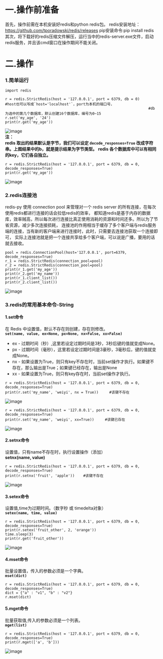 # 一.操作前准备
首先，操作前需在本机安装好redis和python redis包。
redis安装地址：https://github.com/tporadowski/redis/releases
pip安装命令:pip install redis
其次，将下载好的redis压缩文件解压，运行当中的redis-server.exe文件，启动redis服务，并且该cmd窗口在操作期间不能关闭。

# 二.操作
### 1.简单运行
```
import redis

r = redis.StrictRedis(host = '127.0.0.1', port = 6379, db = 0)    #host也可以写成`host='localhost'`，port为本机的端口号，
                                                                  #db为选中的第几个数据库，默认创建16个数据库，编号为0~15
r.set('my_age', '24')
print(r.get('my_age'))
```
![image](https://user-images.githubusercontent.com/96570699/173307976-92db3ea2-ede6-460b-a353-59b0140cb9db.png)  
**注：**  
**redis 取出的结果默认是字节，我们可以设定 `decode_responses=True` 改成字符串。上图结果中的b，就是提示结果为字节类型。** 
**redis 各个数据库中可以有相同的key，它们各自独立。**
```
r = redis.StrictRedis(host = '127.0.0.1', port = 6379, db = 0, decode_responses=True)
print(r.get('my_age'))
```
![image](https://user-images.githubusercontent.com/96570699/173308339-38940cda-3929-4f58-972f-0c9669426f17.png)  

### 2.redis连接池
redis-py 使用 connection pool 来管理对一个 redis server 的所有连接，在每次使用redis都进行连接的话会拉低redis的效率，
都知道redis是基于内存的数据库，效率贼高，所以每次进行连接比真正使用消耗的资源和时间还多。所以为了节省资源，减少多次连接损耗，
连接池的作用相当于缓存了多个客户端与redis服务端的连接，当有新的客户端来进行连接时，此时，只需要去连接池获取一个连接即可，
实际上连接池就是把一个连接共享给多个客户端，可以说是广播，要用的话就去接收。  
```
pool = redis.ConnectionPool(host='127.0.0.1', port=6379, decode_responses=True)
r_1 = redis.StrictRedis(connection_pool=pool)
r_2 = redis.StrictRedis(connection_pool=pool)
print(r_1.get('my_age'))
print(r_2.get('my_name'))
print(r_1.client_list())
print(r_2.client_list())
```
![image](https://user-images.githubusercontent.com/96570699/173310824-70ee6e2d-84b0-4e5e-81cc-8abad49bfa74.png)  

### 3.redis的常用基本命令-String
#### 1.set命令
在 Redis 中设置值，默认不存在则创建，存在则修改。  
**`set(name, value, ex=None, px=None, nx=False, xx=False)`**  
- ex - 过期时间（秒）,这里若设定过期时间是3秒，3秒后键的值就变成None。
- px - 过期时间（毫秒），这里若设定过期时间是3豪秒，3毫秒后，键的值就变成None。
- nx - 如果设置为True，则只有key不存在时，当前set操作才执行。如果键不存在，那么输出是True；如果键已经存在，输出是None
- xx - 如果设置为True，则只有key存在时，当前set操作才执行。
```
r = redis.StrictRedis(host = '127.0.0.1', port = 6379, db = 0, decode_responses=True)
print(r.set('my_name', 'weiyi', nx = True))     #该键不存在
```
![image](https://user-images.githubusercontent.com/96570699/173321096-3da16791-195a-4714-9857-dbdaf11e241d.png)  
```
r = redis.StrictRedis(host = '127.0.0.1', port = 6379, db = 0, decode_responses=True)
print(r.set('my_name', 'weiyi', xx=True))     #该键已存在
```
![image](https://user-images.githubusercontent.com/96570699/173321694-7395f783-d11e-4f0a-b2aa-e111e0337cae.png)

#### 2.setnx命令
设置值，只有name不存在时，执行设置操作（添加）  
**setnx(name, value)**
```
r = redis.StrictRedis(host = '127.0.0.1', port = 6379, db = 0, decode_responses=True)
print(r.setnx('fruit', 'apple'))    #该键不存在
```
![image](https://user-images.githubusercontent.com/96570699/173323644-dc68528f-849e-4913-a943-f041783c2ae3.png)    
#### 3.setex命令
设置值,time为过期时间。（数字秒 或 timedelta对象）  
**`setex(name, time, value)`**
```
r = redis.StrictRedis(host = '127.0.0.1', port = 6379, db = 0, decode_responses=True)
print(r.setex('fruit_other', 2, 'orange')) 
time.sleep(3)
print(r.get('fruit_other'))
```
![image](https://user-images.githubusercontent.com/96570699/173324597-1063f6d9-0f29-4084-8053-ef70f0a656cc.png)  
#### 4.mset命令
批量设置值，传入的参数必须是一个字典。  
**`mset(dict)`**
```
r = redis.StrictRedis(host = '127.0.0.1', port = 6379, db = 0, decode_responses=True)
dict = {"a" : "v1", "b" : "v2"}
r.mset(dict)
```
#### 5.mget命令
批量获取值,传入的参数必须是一个列表。  
**`mget(list)`**
```
r = redis.StrictRedis(host = '127.0.0.1', port = 6379, db = 0, decode_responses=True)
print(r.mget(['a', 'b']))
```
![image](https://user-images.githubusercontent.com/96570699/173478522-c44af60f-606c-47a7-9125-161ab3c935c4.png)
